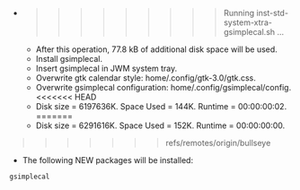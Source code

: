 * >>>>>>>>> Running inst-std-system-xtra-gsimplecal.sh ...
  * After this operation, 77.8 kB of additional disk space will be used.
  * Install gsimplecal.
  * Insert gsimplecal in JWM system tray.
  * Overwrite gtk calendar style: home/.config/gtk-3.0/gtk.css.
  * Overwrite gsimplecal configuration: home/.config/gsimplecal/config.
<<<<<<< HEAD
  * Disk size = 6197636K. Space Used = 144K. Runtime = 00:00:00:02.
=======
  * Disk size = 6291616K. Space Used = 152K. Runtime = 00:00:00:00.
>>>>>>> refs/remotes/origin/bullseye
  * The following NEW packages will be installed:
  ```bash
gsimplecal
  ```
